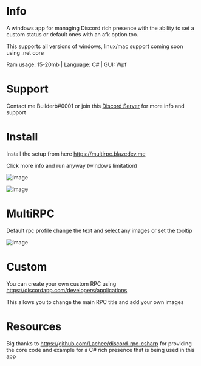 # Info
A windows app for managing Discord rich presence with the ability to set a custom status or default ones with an afk option too.

This supports all versions of windows, linux/mac support coming soon using .net core

Ram usage: 15-20mb | Language: C# | GUI: Wpf



# Support 

Contact me Builderb#0001 or join this [Discord Server](https://discord.gg/susQ6XA) for more info and support

# Install
Install the setup from here https://multirpc.blazedev.me

Click more info and run anyway (windows limitation)

![Image](https://i.imgur.com/jV9jIte.png)

![Image](https://i.imgur.com/nWzCTCO.png)

# MultiRPC

Default rpc profile change the text and select any images or set the tooltip

![Image](https://i.imgur.com/NctHudZ.png)

# Custom

You can create your own custom RPC using https://discordapp.com/developers/applications

This allows you to change the main RPC title and add your own images

# Resources
Big thanks to https://github.com/Lachee/discord-rpc-csharp for providing the core code 
and example for a C# rich presence that is being used in this app
